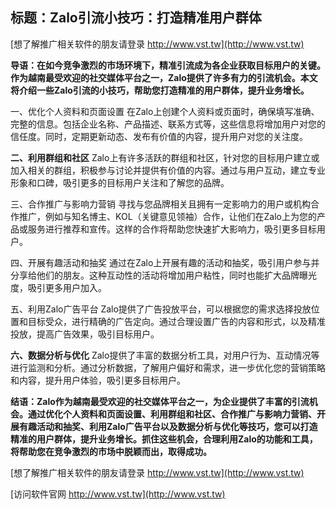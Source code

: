 ## **标题：Zalo引流小技巧：打造精准用户群体**

[想了解推广相关软件的朋友请登录 http://www.vst.tw](http://www.vst.tw)

**导语：在如今竞争激烈的市场环境下，精准引流成为各企业获取目标用户的关键。作为越南最受欢迎的社交媒体平台之一，Zalo提供了许多有力的引流机会。本文将介绍一些Zalo引流的小技巧，帮助您打造精准的用户群体，提升业务增长。**

一、优化个人资料和页面设置
在Zalo上创建个人资料或页面时，确保填写准确、完整的信息。包括企业名称、产品描述、联系方式等，这些信息将增加用户对您的信任度。同时，定期更新动态、发布有价值的内容，提升用户对您的关注度。

**二、利用群组和社区**
Zalo上有许多活跃的群组和社区，针对您的目标用户建立或加入相关的群组，积极参与讨论并提供有价值的内容。通过与用户互动，建立专业形象和口碑，吸引更多的目标用户关注和了解您的品牌。

三、合作推广与影响力营销
寻找与您品牌相关且拥有一定影响力的用户或机构合作推广，例如与知名博主、KOL（关键意见领袖）合作，让他们在Zalo上为您的产品或服务进行推荐和宣传。这样的合作将帮助您快速扩大影响力，吸引更多目标用户。

四、开展有趣活动和抽奖
通过在Zalo上开展有趣的活动和抽奖，吸引用户参与并分享给他们的朋友。这种互动性的活动将增加用户粘性，同时也能扩大品牌曝光度，吸引更多用户加入。

五、利用Zalo广告平台
Zalo提供了广告投放平台，可以根据您的需求选择投放位置和目标受众，进行精确的广告定向。通过合理设置广告的内容和形式，以及精准投放，提高广告效果，吸引目标用户。

**六、数据分析与优化**
Zalo提供了丰富的数据分析工具，对用户行为、互动情况等进行监测和分析。通过分析数据，了解用户偏好和需求，进一步优化您的营销策略和内容，提升用户体验，吸引更多目标用户。

**结语：Zalo作为越南最受欢迎的社交媒体平台之一，为企业提供了丰富的引流机会。通过优化个人资料和页面设置、利用群组和社区、合作推广与影响力营销、开展有趣活动和抽奖、利用Zalo广告平台以及数据分析与优化等技巧，您可以打造精准的用户群体，提升业务增长。抓住这些机会，合理利用Zalo的功能和工具，将帮助您在竞争激烈的市场中脱颖而出，取得成功。**

[想了解推广相关软件的朋友请登录 http://www.vst.tw](http://www.vst.tw)


[访问软件官网 http://www.vst.tw](http://www.vst.tw)
